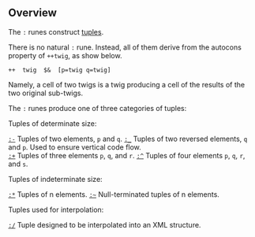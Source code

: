 Overview
--------

The `:` runes construct [tuples]().

There is no natural `:` rune. Instead, all of them derive from the
autocons property of `++twig`, as show below.

    ++  twig  $&  [p=twig q=twig]

Namely, a cell of two twigs is a twig producing a cell of the results of
the two original sub-twigs.

The `:` runes produce one of three categories of tuples:

Tuples of determinate size:

[`:-`]() Tuples of two elements, `p` and `q`. [`:_`]() Tuples of two
reversed elements, `q` and `p`. Used to ensure vertical code flow.\
[`:+`]() Tuples of three elements `p`, `q`, and `r`. [`:^`]() Tuples of
four elements `p`, `q`, `r`, and `s`.

Tuples of indeterminate size:

[`:*`]() Tuples of n elements. [`:~`]() Null-terminated tuples of n
elements.

Tuples used for interpolation:

[`:/`]() Tuple designed to be interpolated into an XML structure.
